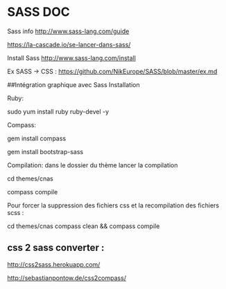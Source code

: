 
# SASS DOC


Sass info  http://www.sass-lang.com/guide

https://la-cascade.io/se-lancer-dans-sass/

Install Sass http://www.sass-lang.com/install


Ex SASS -> CSS : https://github.com/NikEurope/SASS/blob/master/ex.md



##Intégration graphique avec Sass
Installation



Ruby:

sudo yum install ruby ruby-devel -y



Compass:

gem install compass

gem install bootstrap-sass



Compilation: dans le dossier du thème lancer la compilation

cd themes/cnas

compass compile



Pour forcer la suppression des fichiers css et la recompilation des fichiers scss :

cd themes/cnas
compass clean && compass compile





## css 2 sass converter :

http://css2sass.herokuapp.com/

http://sebastianpontow.de/css2compass/




